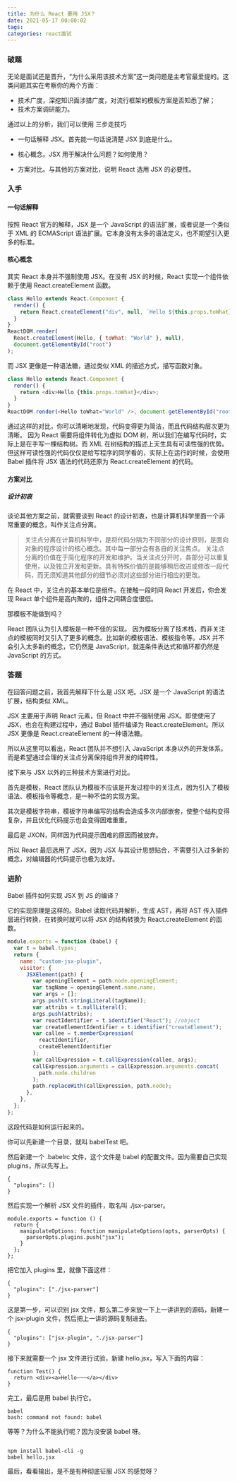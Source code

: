 ```yaml
---
title: 为什么 React 要用 JSX？
date: 2021-05-17 00:00:02
tags:
categories: react面试
---
```


### 破题

无论是面试还是晋升，“为什么采用该技术方案”这一类问题是主考官最爱提的。这类问题其实在考察你的两个方面：

- 技术广度，深挖知识面涉猎广度，对流行框架的模板方案是否知悉了解；
- 技术方案调研能力。

通过以上的分析，我们可以使用 三步走技巧

- 一句话解释 JSX。首先能一句话说清楚 JSX 到底是什么。

- 核心概念。JSX 用于解决什么问题？如何使用？

- 方案对比。与其他的方案对比，说明 React 选用 JSX 的必要性。

### 入手

#### 一句话解释

按照 React 官方的解释，JSX 是一个 JavaScript 的语法扩展，或者说是一个类似于 XML 的 ECMAScript 语法扩展。它本身没有太多的语法定义，也不期望引入更多的标准。

#### 核心概念

其实 React 本身并不强制使用 JSX。在没有 JSX 的时候，React 实现一个组件依赖于使用 React.createElement 函数。

```js
class Hello extends React.Component {
  render() {
    return React.createElement("div", null, `Hello ${this.props.toWhat}`);
  }
}
ReactDOM.render(
  React.createElement(Hello, { toWhat: "World" }, null),
  document.getElementById("root")
);
```

而 JSX 更像是一种语法糖，通过类似 XML 的描述方式，描写函数对象。

```js
class Hello extends React.Component {
  render() {
    return <div>Hello {this.props.toWhat}</div>;
  }
}
ReactDOM.render(<Hello toWhat="World" />, document.getElementById("root"));
```

通过这样的对比，你可以清晰地发现，代码变得更为简洁，而且代码结构层次更为清晰。
因为 React 需要将组件转化为虚拟 DOM 树，所以我们在编写代码时，实际上是在手写一棵结构树。而 XML 在树结构的描述上天生具有可读性强的优势。
但这样可读性强的代码仅仅是给写程序的同学看的，实际上在运行的时候，会使用 Babel 插件将 JSX 语法的代码还原为 React.createElement 的代码。

#### 方案对比

##### 设计初衷

谈论其他方案之前，就需要谈到 React 的设计初衷，也是计算机科学里面一个非常重要的概念，叫作关注点分离。

> 关注点分离在计算机科学中，是将代码分隔为不同部分的设计原则，是面向对象的程序设计的核心概念。其中每一部分会有各自的关注焦点。
> 关注点分离的价值在于简化程序的开发和维护。当关注点分开时，各部分可以重复使用，以及独立开发和更新。具有特殊价值的是能够稍后改进或修改一段代码，而无须知道其他部分的细节必须对这些部分进行相应的更改。

在 React 中，关注点的基本单位是组件。在接触一段时间 React 开发后，你会发现 React 单个组件是高内聚的，组件之间耦合度很低。

那模板不能做到吗？

React 团队认为引入模板是一种不佳的实现。 因为模板分离了技术栈，而非关注点的模板同时又引入了更多的概念。比如新的模板语法、模板指令等。JSX 并不会引入太多新的概念，它仍然是 JavaScript，就连条件表达式和循环都仍然是 JavaScript 的方式。

### 答题

在回答问题之前，我首先解释下什么是 JSX 吧。JSX 是一个 JavaScript 的语法扩展，结构类似 XML。

JSX 主要用于声明 React 元素，但 React 中并不强制使用 JSX。即使使用了 JSX，也会在构建过程中，通过 Babel 插件编译为 React.createElement。所以 JSX 更像是 React.createElement 的一种语法糖。

所以从这里可以看出，React 团队并不想引入 JavaScript 本身以外的开发体系。而是希望通过合理的关注点分离保持组件开发的纯粹性。

接下来与 JSX 以外的三种技术方案进行对比。

首先是模板，React 团队认为模板不应该是开发过程中的关注点，因为引入了模板语法、模板指令等概念，是一种不佳的实现方案。

其次是模板字符串，模板字符串编写的结构会造成多次内部嵌套，使整个结构变得复杂，并且优化代码提示也会变得困难重重。

最后是 JXON，同样因为代码提示困难的原因而被放弃。

所以 React 最后选用了 JSX，因为 JSX 与其设计思想贴合，不需要引入过多新的概念，对编辑器的代码提示也极为友好。

### 进阶

Babel 插件如何实现 JSX 到 JS 的编译？

它的实现原理是这样的。Babel 读取代码并解析，生成 AST，再将 AST 传入插件层进行转换，在转换时就可以将 JSX 的结构转换为 React.createElement 的函数。

```js
module.exports = function (babel) {
  var t = babel.types;
  return {
    name: "custom-jsx-plugin",
    visitor: {
      JSXElement(path) {
        var openingElement = path.node.openingElement;
        var tagName = openingElement.name.name;
        var args = [];
        args.push(t.stringLiteral(tagName));
        var attribs = t.nullLiteral();
        args.push(attribs);
        var reactIdentifier = t.identifier("React"); //object
        var createElementIdentifier = t.identifier("createElement");
        var callee = t.memberExpression(
          reactIdentifier,
          createElementIdentifier
        );
        var callExpression = t.callExpression(callee, args);
        callExpression.arguments = callExpression.arguments.concat(
          path.node.children
        );
        path.replaceWith(callExpression, path.node);
      },
    },
  };
};
```

这段代码是如何运行起来的。

你可以先新建一个目录，就叫 babelTest 吧。

然后新建一个 .babelrc 文件，这个文件是 babel 的配置文件。因为需要自己实现 plugins，所以先写上。

```
{
  "plugins": []
}
```

然后实现一个解析 JSX 文件的插件，取名叫 ./jsx-parser。

```
module.exports = function () {
  return {
    manipulateOptions: function manipulateOptions(opts, parserOpts) {
      parserOpts.plugins.push("jsx");
    }
  };
};
```

把它加入 plugins 里，就像下面这样：

```
{
  "plugins": ["./jsx-parser"]
}
```

这是第一步，可以识别 jsx 文件，那么第二步来放一下上一讲讲到的源码，新建一个 jsx-plugin 文件，然后把上一讲的源码复制进去。

```
{
  "plugins": ["jsx-plugin", "./jsx-parser"]
}
```

接下来就需要一个 jsx 文件进行试验，新建 hello.jsx，写入下面的内容：

```
function Test() {
  return <div><a>Hello~~~</a></div>
}
```

完工，最后是用 babel 执行它。

```
babel
bash: command not found: babel
```

等等？为什么不能执行呢？因为没安装 babel 呀。

```

npm install babel-cli -g
babel hello.jsx

```

最后，看看输出，是不是有种彻底征服 JSX 的感觉呀？
